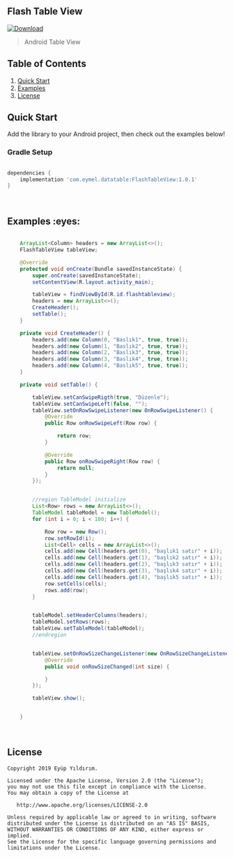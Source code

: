 ## Flash Table View
[ ![Download](https://api.bintray.com/packages/flashtableview/maven/FlashTableView/images/download.svg) ](https://bintray.com/flashtableview/maven/FlashTableView/_latestVersion)


> Android Table View
## Table of Contents
1. [Quick Start](#quick-start)
1. [Examples](#examples)
1. [License](#license)


<h2 id="quick-start">Quick Start </h2>
Add the library to your Android project, then check out the examples below!

### Gradle Setup
```gradle

dependencies {
    implementation 'com.eymel.datatable:FlashTableView:1.0.1'
}
```
</br>

<h2 id="examples">Examples :eyes:</h2>

```java

    ArrayList<Column> headers = new ArrayList<>();
    FlashTableView tableView;

    @Override
    protected void onCreate(Bundle savedInstanceState) {
        super.onCreate(savedInstanceState);
        setContentView(R.layout.activity_main);

        tableView = findViewById(R.id.flashtableview);
        headers = new ArrayList<>();
        CreateHeader();
        setTable();
    }

    private void CreateHeader() {
        headers.add(new Column(0, "Baslık1", true, true));
        headers.add(new Column(1, "Baslık2", true, true));
        headers.add(new Column(2, "Baslık3", true, true));
        headers.add(new Column(3, "Baslık4", true, true));
        headers.add(new Column(4, "Baslık5", true, true));
    }

    private void setTable() {

        tableView.setCanSwipeRigth(true, "Düzenle");
        tableView.setCanSwipeLeft(false, "");
        tableView.setOnRowSwipeListener(new OnRowSwipeListener() {
            @Override
            public Row onRowSwipeLeft(Row row) {

                return row;
            }

            @Override
            public Row onRowSwipeRight(Row row) {
                return null;
            }
        });


        //region TableModel initialize
        List<Row> rows = new ArrayList<>();
        TableModel tableModel = new TableModel();
        for (int i = 0; i < 100; i++) {

            Row row = new Row();
            row.setRowId(i);
            List<Cell> cells = new ArrayList<>();
            cells.add(new Cell(headers.get(0), "başlık1 satır" + i));
            cells.add(new Cell(headers.get(1), "başlık2 satır" + i));
            cells.add(new Cell(headers.get(2), "başlık3 satır" + i));
            cells.add(new Cell(headers.get(3), "başlık4 satır" + i));
            cells.add(new Cell(headers.get(4), "başlık5 satır" + i));
            row.setCells(cells);
            rows.add(row);
        }


        tableModel.setHeaderColumns(headers);
        tableModel.setRows(rows);
        tableView.setTableModel(tableModel);
        //endregion


        tableView.setOnRowSizeChangeListener(new OnRowSizeChangeListener() {
            @Override
            public void onRowSizeChanged(int size) {

            }
        });

        tableView.show();


    }

```

</br>
<h2 id="license">License</h2>




    Copyright 2019 Eyüp Yıldırım.

    Licensed under the Apache License, Version 2.0 (the "License");
    you may not use this file except in compliance with the License.
    You may obtain a copy of the License at

       http://www.apache.org/licenses/LICENSE-2.0

    Unless required by applicable law or agreed to in writing, software
    distributed under the License is distributed on an "AS IS" BASIS,
    WITHOUT WARRANTIES OR CONDITIONS OF ANY KIND, either express or implied.
    See the License for the specific language governing permissions and
    limitations under the License.



